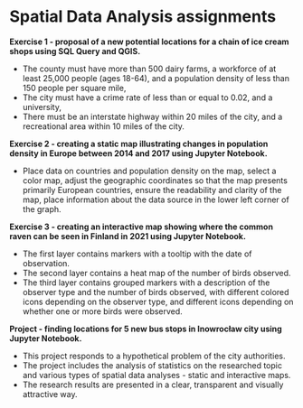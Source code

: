 # Spatial Data Analysis assignments

<b> Exercise 1 - proposal of a new potential locations for a chain of ice cream shops using SQL Query and QGIS.</b>
- The county must have more than 500 dairy farms, a workforce of at least 25,000 people (ages 18-64), and a population density of less than 150 people per square mile,
- The city must have a crime rate of less than or equal to 0.02, and a university,
- There must be an interstate highway within 20 miles of the city, and a recreational area within 10 miles of the city.

<b> Exercise 2 - creating a static map illustrating changes in population density in Europe between 2014 and 2017 using Jupyter Notebook.</b>
- Place data on countries and population density on the map, select a color map, adjust the geographic coordinates so that the map presents primarily European countries, ensure the readability and clarity of the map, place information about the data source in the lower left corner of the graph.

<b> Exercise 3 - creating an interactive map showing where the common raven can be seen in Finland in 2021 using Jupyter Notebook.</b>
- The first layer contains markers with a tooltip with the date of observation.
- The second layer contains a heat map of the number of birds observed.
- The third layer contains grouped markers with a description of the observer type and the number of birds observed, with different colored icons depending on the observer type, and different icons depending on whether one or more birds were observed.

<b> Project - finding locations for 5 new bus stops in Inowrocław city using Jupyter Notebook. </b>
- This project responds to a hypothetical problem of the city authorities.
- The project includes the analysis of statistics on the researched topic and various types of spatial data analyses - static and interactive maps.
- The research results are presented in a clear, transparent and visually attractive way.
